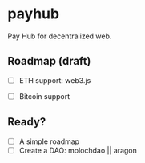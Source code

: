 # payhub
Pay Hub for decentralized web.


## Roadmap (draft)
- [ ] ETH support: web3.js
- [ ] Bitcoin support


## Ready?
- [ ] A simple roadmap
- [ ] Create a DAO: molochdao || aragon
